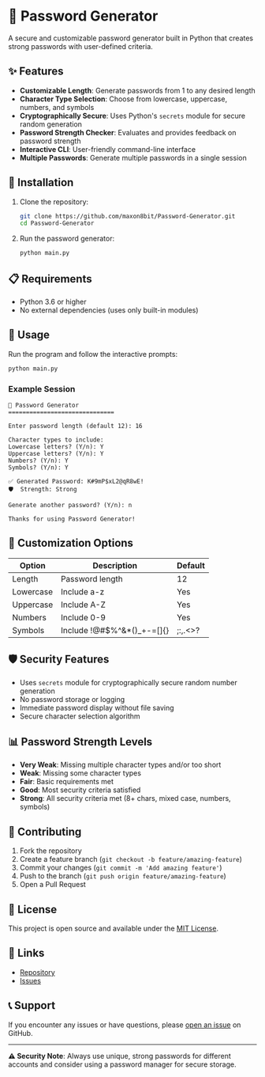 # 🔐 Password Generator

A secure and customizable password generator built in Python that creates strong passwords with user-defined criteria.

## ✨ Features

- **Customizable Length**: Generate passwords from 1 to any desired length
- **Character Type Selection**: Choose from lowercase, uppercase, numbers, and symbols
- **Cryptographically Secure**: Uses Python's `secrets` module for secure random generation
- **Password Strength Checker**: Evaluates and provides feedback on password strength
- **Interactive CLI**: User-friendly command-line interface
- **Multiple Passwords**: Generate multiple passwords in a single session

## 🚀 Installation

1. Clone the repository:
   ```bash
   git clone https://github.com/maxon8bit/Password-Generator.git
   cd Password-Generator
   ```

2. Run the password generator:
   ```bash
   python main.py
   ```

## 📋 Requirements

- Python 3.6 or higher
- No external dependencies (uses only built-in modules)

## 🎯 Usage

Run the program and follow the interactive prompts:

```bash
python main.py
```

### Example Session

```
🔐 Password Generator
==============================

Enter password length (default 12): 16

Character types to include:
Lowercase letters? (Y/n): Y
Uppercase letters? (Y/n): Y
Numbers? (Y/n): Y
Symbols? (Y/n): Y

✅ Generated Password: K#9mP$xL2@qR8wE!
🛡️  Strength: Strong

Generate another password? (Y/n): n

Thanks for using Password Generator!
```

## 🔧 Customization Options

| Option    | Description                              | Default |
|-----------|------------------------------------------|---------|
| Length    | Password length                          | 12      |
| Lowercase | Include a-z                             | Yes     |
| Uppercase | Include A-Z                             | Yes     |
| Numbers   | Include 0-9                             | Yes     |
| Symbols   | Include !@#$%^&*()_+-=[]{}|;:,.<>?     | Yes     |

## 🛡️ Security Features

- Uses `secrets` module for cryptographically secure random number generation
- No password storage or logging
- Immediate password display without file saving
- Secure character selection algorithm

## 📊 Password Strength Levels

- **Very Weak**: Missing multiple character types and/or too short
- **Weak**: Missing some character types
- **Fair**: Basic requirements met
- **Good**: Most security criteria satisfied
- **Strong**: All security criteria met (8+ chars, mixed case, numbers, symbols)

## 🤝 Contributing

1. Fork the repository
2. Create a feature branch (`git checkout -b feature/amazing-feature`)
3. Commit your changes (`git commit -m 'Add amazing feature'`)
4. Push to the branch (`git push origin feature/amazing-feature`)
5. Open a Pull Request

## 📝 License

This project is open source and available under the [MIT License](LICENSE).

## 🔗 Links

- [Repository](https://github.com/maxon8bit/Password-Generator)
- [Issues](https://github.com/maxon8bit/Password-Generator/issues)

## 📞 Support

If you encounter any issues or have questions, please [open an issue](https://github.com/maxon8bit/Password-Generator/issues) on GitHub.

---

**⚠️ Security Note**: Always use unique, strong passwords for different accounts and consider using a password manager for secure storage.